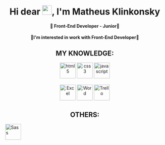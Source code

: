 <h1 align="center">Hi dear <img src="https://raw.githubusercontent.com/kaueMarques/kaueMarques/master/hi.gif" width="30px">, I'm Matheus Klinkonsky</h1>

<h4 align="center"> 👾 Front-End Developer - Junior👾 </h4>
<h4 align="center"> 🌌I'm interested in work with Front-End Developer🌌 </h4>

<h2 align="center"> MY KNOWLEDGE:</h2>

<p align="center">
<img src="https://img.icons8.com/nolan/64/html-5.png" alt="html5"  width="50" height="50"/>
<img src="https://img.icons8.com/nolan/64/css-filetype.png" alt="css3"  width="50" height="50"/>
<img src="https://img.icons8.com/nolan/64/javascript.png" alt="javascript" width="50" height="50"/>
  </br>
  </br>
<img src="https://img.icons8.com/nolan/64/ms-excel.png" alt="Excel" width="50" height="50"/>
<img src="https://img.icons8.com/nolan/64/ms-word.png" alt="Word" width="50" height="50"/>
<img src="https://img.icons8.com/nolan/64/trello.png" alt="Trello" width="50" height="50"/>

  </br>
  <h2 align="center"> OTHERS: </h2>
  <img src="https://img.icons8.com/color/48/000000/sass.png" alt="Sass" width="50" height="50"/>
</p>

<!-- <h3 align="center"> 🟣 I'am learning React in this moment 🟣 </h3> 

<h4 align="center"> 🌐I’m currently learning <strong>React</strong>🌐 </h4> -->
